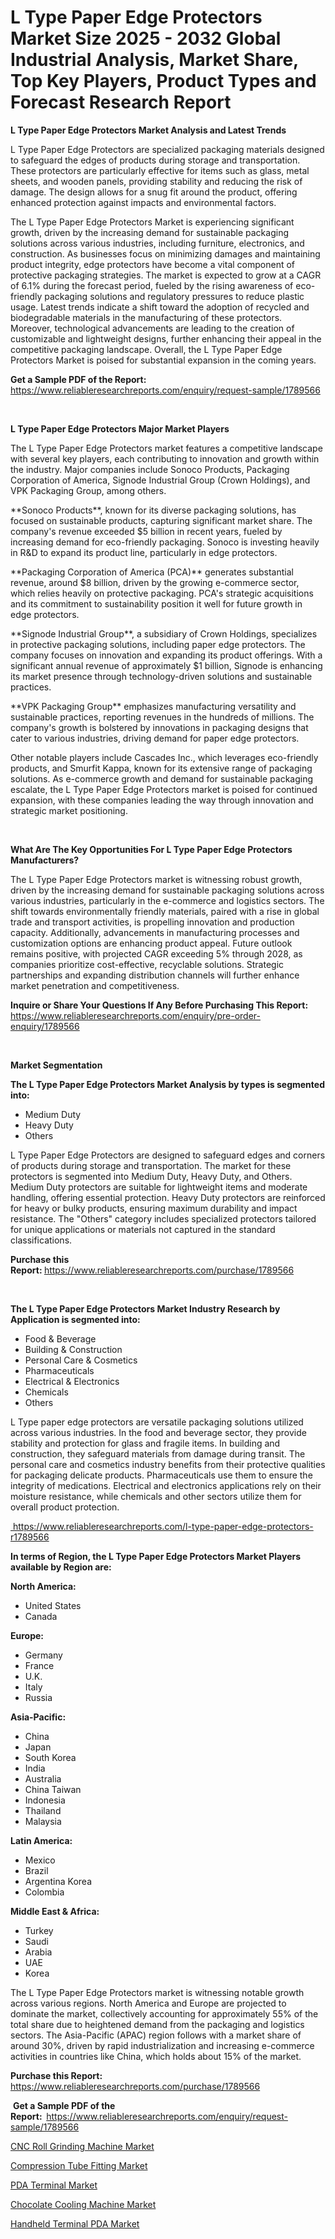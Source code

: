 <p><h1>L Type Paper Edge Protectors Market Size 2025 - 2032 Global Industrial Analysis, Market Share, Top Key Players, Product Types and Forecast Research Report</h1></p><p><strong>L Type Paper Edge Protectors Market Analysis and Latest Trends</strong></p>
<p><p>L Type Paper Edge Protectors are specialized packaging materials designed to safeguard the edges of products during storage and transportation. These protectors are particularly effective for items such as glass, metal sheets, and wooden panels, providing stability and reducing the risk of damage. The design allows for a snug fit around the product, offering enhanced protection against impacts and environmental factors.</p><p>The L Type Paper Edge Protectors Market is experiencing significant growth, driven by the increasing demand for sustainable packaging solutions across various industries, including furniture, electronics, and construction. As businesses focus on minimizing damages and maintaining product integrity, edge protectors have become a vital component of protective packaging strategies. The market is expected to grow at a CAGR of 6.1% during the forecast period, fueled by the rising awareness of eco-friendly packaging solutions and regulatory pressures to reduce plastic usage. Latest trends indicate a shift toward the adoption of recycled and biodegradable materials in the manufacturing of these protectors. Moreover, technological advancements are leading to the creation of customizable and lightweight designs, further enhancing their appeal in the competitive packaging landscape. Overall, the L Type Paper Edge Protectors Market is poised for substantial expansion in the coming years.</p></p>
<p><strong>Get a Sample PDF of the Report:&nbsp;</strong> <a href="https://www.reliableresearchreports.com/enquiry/request-sample/1789566?utm_campaign=3093&utm_medium=2&utm_source=Github&utm_content=ia&utm_term=25032025&utm_id=l-type-paper-edge-protectors">https://www.reliableresearchreports.com/enquiry/request-sample/1789566</a></p>
<p>&nbsp;</p>
<p><strong>L Type Paper Edge Protectors Major Market Players</strong></p>
<p><p>The L Type Paper Edge Protectors market features a competitive landscape with several key players, each contributing to innovation and growth within the industry. Major companies include Sonoco Products, Packaging Corporation of America, Signode Industrial Group (Crown Holdings), and VPK Packaging Group, among others.</p><p>**Sonoco Products**, known for its diverse packaging solutions, has focused on sustainable products, capturing significant market share. The company's revenue exceeded $5 billion in recent years, fueled by increasing demand for eco-friendly packaging. Sonoco is investing heavily in R&D to expand its product line, particularly in edge protectors.</p><p>**Packaging Corporation of America (PCA)** generates substantial revenue, around $8 billion, driven by the growing e-commerce sector, which relies heavily on protective packaging. PCA's strategic acquisitions and its commitment to sustainability position it well for future growth in edge protectors.</p><p>**Signode Industrial Group**, a subsidiary of Crown Holdings, specializes in protective packaging solutions, including paper edge protectors. The company focuses on innovation and expanding its product offerings. With a significant annual revenue of approximately $1 billion, Signode is enhancing its market presence through technology-driven solutions and sustainable practices.</p><p>**VPK Packaging Group** emphasizes manufacturing versatility and sustainable practices, reporting revenues in the hundreds of millions. The company's growth is bolstered by innovations in packaging designs that cater to various industries, driving demand for paper edge protectors. </p><p>Other notable players include Cascades Inc., which leverages eco-friendly products, and Smurfit Kappa, known for its extensive range of packaging solutions. As e-commerce growth and demand for sustainable packaging escalate, the L Type Paper Edge Protectors market is poised for continued expansion, with these companies leading the way through innovation and strategic market positioning.</p></p>
<p>&nbsp;</p>
<p><strong>What Are The Key Opportunities For L Type Paper Edge Protectors Manufacturers?</strong></p>
<p><p>The L Type Paper Edge Protectors market is witnessing robust growth, driven by the increasing demand for sustainable packaging solutions across various industries, particularly in the e-commerce and logistics sectors. The shift towards environmentally friendly materials, paired with a rise in global trade and transport activities, is propelling innovation and production capacity. Additionally, advancements in manufacturing processes and customization options are enhancing product appeal. Future outlook remains positive, with projected CAGR exceeding 5% through 2028, as companies prioritize cost-effective, recyclable solutions. Strategic partnerships and expanding distribution channels will further enhance market penetration and competitiveness.</p></p>
<p><strong>Inquire or Share Your Questions If Any Before Purchasing This Report:</strong> <a href="https://www.reliableresearchreports.com/enquiry/pre-order-enquiry/1789566?utm_campaign=3093&utm_medium=2&utm_source=Github&utm_content=ia&utm_term=25032025&utm_id=l-type-paper-edge-protectors">https://www.reliableresearchreports.com/enquiry/pre-order-enquiry/1789566</a></p>
<p>&nbsp;</p>
<p><strong>Market Segmentation</strong></p>
<p><strong>The L Type Paper Edge Protectors Market Analysis by types is segmented into:</strong></p>
<p><ul><li>Medium Duty</li><li>Heavy Duty</li><li>Others</li></ul></p>
<p><p>L Type Paper Edge Protectors are designed to safeguard edges and corners of products during storage and transportation. The market for these protectors is segmented into Medium Duty, Heavy Duty, and Others. Medium Duty protectors are suitable for lightweight items and moderate handling, offering essential protection. Heavy Duty protectors are reinforced for heavy or bulky products, ensuring maximum durability and impact resistance. The "Others" category includes specialized protectors tailored for unique applications or materials not captured in the standard classifications.</p></p>
<p><strong>Purchase this Report:&nbsp;</strong><a href="https://www.reliableresearchreports.com/purchase/1789566?utm_campaign=3093&utm_medium=2&utm_source=Github&utm_content=ia&utm_term=25032025&utm_id=l-type-paper-edge-protectors">https://www.reliableresearchreports.com/purchase/1789566</a></p>
<p>&nbsp;</p>
<p><strong>The L Type Paper Edge Protectors Market Industry Research by Application is segmented into:</strong></p>
<p><ul><li>Food & Beverage</li><li>Building & Construction</li><li>Personal Care & Cosmetics</li><li>Pharmaceuticals</li><li>Electrical & Electronics</li><li>Chemicals</li><li>Others</li></ul></p>
<p><p>L Type paper edge protectors are versatile packaging solutions utilized across various industries. In the food and beverage sector, they provide stability and protection for glass and fragile items. In building and construction, they safeguard materials from damage during transit. The personal care and cosmetics industry benefits from their protective qualities for packaging delicate products. Pharmaceuticals use them to ensure the integrity of medications. Electrical and electronics applications rely on their moisture resistance, while chemicals and other sectors utilize them for overall product protection.</p></p>
<p><a href="https://www.reliableresearchreports.com/l-type-paper-edge-protectors-r1789566?utm_campaign=3093&utm_medium=2&utm_source=Github&utm_content=ia&utm_term=25032025&utm_id=l-type-paper-edge-protectors">&nbsp;https://www.reliableresearchreports.com/l-type-paper-edge-protectors-r1789566</a></p>
<p><strong>In terms of Region, the L Type Paper Edge Protectors Market Players available by Region are:</strong></p>
<p>
    <p> <strong> North America: </strong>
        <ul>
            <li>United States</li>
            <li>Canada</li>
        </ul>
        </p> 
    <p> <strong> Europe: </strong>
        <ul>
            <li>Germany</li>
            <li>France</li>
            <li>U.K.</li>
            <li>Italy</li>
            <li>Russia</li>
        </ul>
        </p> 
    <p> <strong> Asia-Pacific: </strong>
        <ul>
            <li>China</li>
            <li>Japan</li>
            <li>South Korea</li>
            <li>India</li>
            <li>Australia</li>
            <li>China Taiwan</li>
            <li>Indonesia</li>
            <li>Thailand</li>
            <li>Malaysia</li>
        </ul>
        </p> 
    <p> <strong> Latin America: </strong>
        <ul>
            <li>Mexico</li>
            <li>Brazil</li>
            <li>Argentina Korea</li>
            <li>Colombia</li>
        </ul>
        </p> 
    <p> <strong> Middle East & Africa: </strong>
        <ul>
            <li>Turkey</li>
            <li>Saudi</li>
            <li>Arabia</li>
            <li>UAE</li>
            <li>Korea</li>
        </ul>
    </p>
    </p>
<p><p>The L Type Paper Edge Protectors market is witnessing notable growth across various regions. North America and Europe are projected to dominate the market, collectively accounting for approximately 55% of the total share due to heightened demand from the packaging and logistics sectors. The Asia-Pacific (APAC) region follows with a market share of around 30%, driven by rapid industrialization and increasing e-commerce activities in countries like China, which holds about 15% of the market.</p></p>
<p><strong>Purchase this Report: </strong><a href="https://www.reliableresearchreports.com/purchase/1789566?utm_campaign=3093&utm_medium=2&utm_source=Github&utm_content=ia&utm_term=25032025&utm_id=l-type-paper-edge-protectors">https://www.reliableresearchreports.com/purchase/1789566</a></p>
<p>&nbsp;<strong>Get a Sample PDF of the Report:&nbsp;&nbsp;</strong><a href="https://www.reliableresearchreports.com/enquiry/request-sample/1789566?utm_campaign=3093&utm_medium=2&utm_source=Github&utm_content=ia&utm_term=25032025&utm_id=l-type-paper-edge-protectors">https://www.reliableresearchreports.com/enquiry/request-sample/1789566</a></p>
<p><strong></strong></p>
<p><p><a href="https://www.linkedin.com/pulse/growth-revenue-projections-cnc-roll-grinding-machine-lzsif?utm_campaign=3093&utm_medium=2&utm_source=Github&utm_content=ia&utm_term=25032025&utm_id=l-type-paper-edge-protectors">CNC Roll Grinding Machine Market</a></p><p><a href="https://www.linkedin.com/pulse/comprehensive-report-compression-tube-fitting-market-types-uyihf?utm_campaign=3093&utm_medium=2&utm_source=Github&utm_content=ia&utm_term=25032025&utm_id=l-type-paper-edge-protectors">Compression Tube Fitting Market</a></p><p><a href="https://www.linkedin.com/pulse/in-depth-analysis-size-pda-terminal-market-its-rapidgrowth-wpukf?utm_campaign=3093&utm_medium=2&utm_source=Github&utm_content=ia&utm_term=25032025&utm_id=l-type-paper-edge-protectors">PDA Terminal Market</a></p><p><a href="https://www.linkedin.com/pulse/latest-forecast-shows-chocolate-cooling-machine-market-size-ukjkf?utm_campaign=3093&utm_medium=2&utm_source=Github&utm_content=ia&utm_term=25032025&utm_id=l-type-paper-edge-protectors">Chocolate Cooling Machine Market</a></p><p><a href="https://www.linkedin.com/pulse/handheld-terminal-pda-market-outlook-from-2025-2032-trends-fgv6f?utm_campaign=3093&utm_medium=2&utm_source=Github&utm_content=ia&utm_term=25032025&utm_id=l-type-paper-edge-protectors">Handheld Terminal PDA Market</a></p></p>